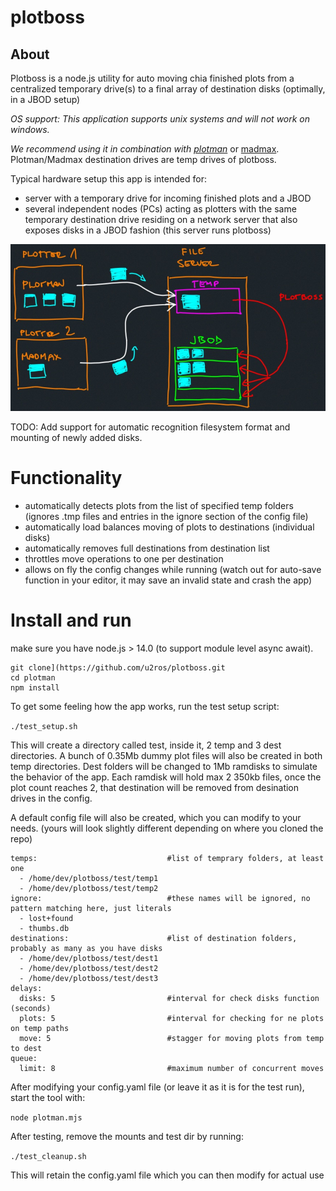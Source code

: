 # plotboss

## About

Plotboss is a node.js utility for auto moving chia finished plots from a centralized temporary drive(s)  to a final array of destination disks (optimally, in a JBOD setup)

*OS support: This application supports unix systems and will not work on windows.*

*We recommend using it in combination with [plotman](https://github.com/ericaltendorf/plotman)* or [madmax](https://github.com/madMAx43v3r/chia-plotter). Plotman/Madmax destination drives are temp drives of plotboss.

Typical hardware setup this app is intended for:
- server with a temporary drive for incoming finished plots and a JBOD
- several independent nodes (PCs) acting as plotters with the same temporary destination drive residing on a network server that also exposes disks in a JBOD fashion (this server runs plotboss)

![Concept](./concept.jpg)

TODO: Add support for automatic recognition filesystem format and mounting of newly added disks.

# Functionality

- automatically detects plots from the list of specified temp folders (ignores .tmp files and entries in the ignore section of the config file)
- automatically load balances moving of plots to destinations (individual disks)
- automatically removes full destinations from destination list
- throttles move operations to one per destination
- allows on fly the config changes while running (watch out for auto-save function in your editor, it may save an invalid state and crash the app)

# Install and run

make sure you have node.js > 14.0 (to support module level async await).

```
git clone](https://github.com/u2ros/plotboss.git
cd plotman
npm install
```

To get some feeling how the app works, run the test setup script:

`./test_setup.sh`

This will create a directory called test, inside it, 2 temp and 3 dest directories. A bunch of 0.35Mb dummy plot files will also be created in both temp directories. Dest folders will be changed to 1Mb ramdisks to simulate the behavior of the app. Each ramdisk will hold max 2 350kb files, once the plot count reaches 2, that destination will be removed from desination drives in the config.

A default config file will also be created, which you can modify to your needs. (yours will look slightly different depending on where you cloned the repo)

```
temps:                             #list of temprary folders, at least one
  - /home/dev/plotboss/test/temp1
  - /home/dev/plotboss/test/temp2
ignore:                            #these names will be ignored, no pattern matching here, just literals
  - lost+found
  - thumbs.db
destinations:                      #list of destination folders, probably as many as you have disks
  - /home/dev/plotboss/test/dest1
  - /home/dev/plotboss/test/dest2
  - /home/dev/plotboss/test/dest3
delays:
  disks: 5                         #interval for check disks function (seconds)
  plots: 5                         #interval for checking for ne plots on temp paths
  move: 5                          #stagger for moving plots from temp to dest
queue:
  limit: 8                         #maximum number of concurrent moves
```

After modifying your config.yaml file (or leave it as it is for the test run), start the tool with:

`node plotman.mjs`

After testing, remove the mounts and test dir by running:

`./test_cleanup.sh`

This will retain the config.yaml file which you can then modify for actual use
